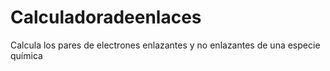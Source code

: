 # Calculadoradeenlaces
Calcula los pares de electrones enlazantes y no enlazantes de una especie química 
